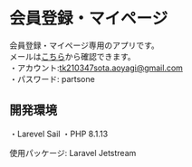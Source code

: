 # 会員登録・マイページ
会員登録・マイページ専用のアプリです。<br>
メールは<a href="https://mailtrap.io/">こちら</a>から確認できます。<br>
・アカウント:tk210347sota.aoyagi@gmail.com<br>
・パスワード: partsone
## 開発環境
・Larevel Sail
・PHP 8.1.13

使用パッケージ: Laravel Jetstream
